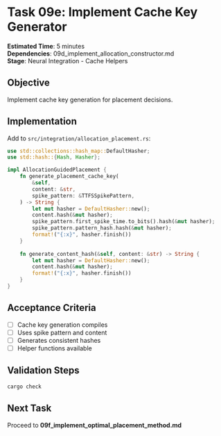 # Task 09e: Implement Cache Key Generator

**Estimated Time**: 5 minutes  
**Dependencies**: 09d_implement_allocation_constructor.md  
**Stage**: Neural Integration - Cache Helpers

## Objective
Implement cache key generation for placement decisions.

## Implementation

Add to `src/integration/allocation_placement.rs`:
```rust
use std::collections::hash_map::DefaultHasher;
use std::hash::{Hash, Hasher};

impl AllocationGuidedPlacement {
    fn generate_placement_cache_key(
        &self,
        content: &str,
        spike_pattern: &TTFSSpikePattern,
    ) -> String {
        let mut hasher = DefaultHasher::new();
        content.hash(&mut hasher);
        spike_pattern.first_spike_time.to_bits().hash(&mut hasher);
        spike_pattern.pattern_hash.hash(&mut hasher);
        format!("{:x}", hasher.finish())
    }
    
    fn generate_content_hash(&self, content: &str) -> String {
        let mut hasher = DefaultHasher::new();
        content.hash(&mut hasher);
        format!("{:x}", hasher.finish())
    }
}
```

## Acceptance Criteria
- [ ] Cache key generation compiles
- [ ] Uses spike pattern and content
- [ ] Generates consistent hashes
- [ ] Helper functions available

## Validation Steps
```bash
cargo check
```

## Next Task
Proceed to **09f_implement_optimal_placement_method.md**